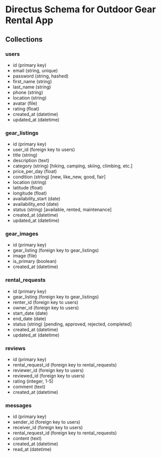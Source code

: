 # Directus Schema for Outdoor Gear Rental App

## Collections

### users

- id (primary key)
- email (string, unique)
- password (string, hashed)
- first_name (string)
- last_name (string)
- phone (string)
- location (string)
- avatar (file)
- rating (float)
- created_at (datetime)
- updated_at (datetime)

### gear_listings

- id (primary key)
- user_id (foreign key to users)
- title (string)
- description (text)
- category (string) [hiking, camping, skiing, climbing, etc.]
- price_per_day (float)
- condition (string) [new, like_new, good, fair]
- location (string)
- latitude (float)
- longitude (float)
- availability_start (date)
- availability_end (date)
- status (string) [available, rented, maintenance]
- created_at (datetime)
- updated_at (datetime)

### gear_images

- id (primary key)
- gear_listing (foreign key to gear_listings)
- image (file)
- is_primary (boolean)
- created_at (datetime)

### rental_requests

- id (primary key)
- gear_listing (foreign key to gear_listings)
- renter_id (foreign key to users)
- owner_id (foreign key to users)
- start_date (date)
- end_date (date)
- status (string) [pending, approved, rejected, completed]
- created_at (datetime)
- updated_at (datetime)

### reviews

- id (primary key)
- rental_request_id (foreign key to rental_requests)
- reviewer_id (foreign key to users)
- reviewed_id (foreign key to users)
- rating (integer, 1-5)
- comment (text)
- created_at (datetime)

### messages

- id (primary key)
- sender_id (foreign key to users)
- receiver_id (foreign key to users)
- rental_request_id (foreign key to rental_requests)
- content (text)
- created_at (datetime)
- read_at (datetime)
